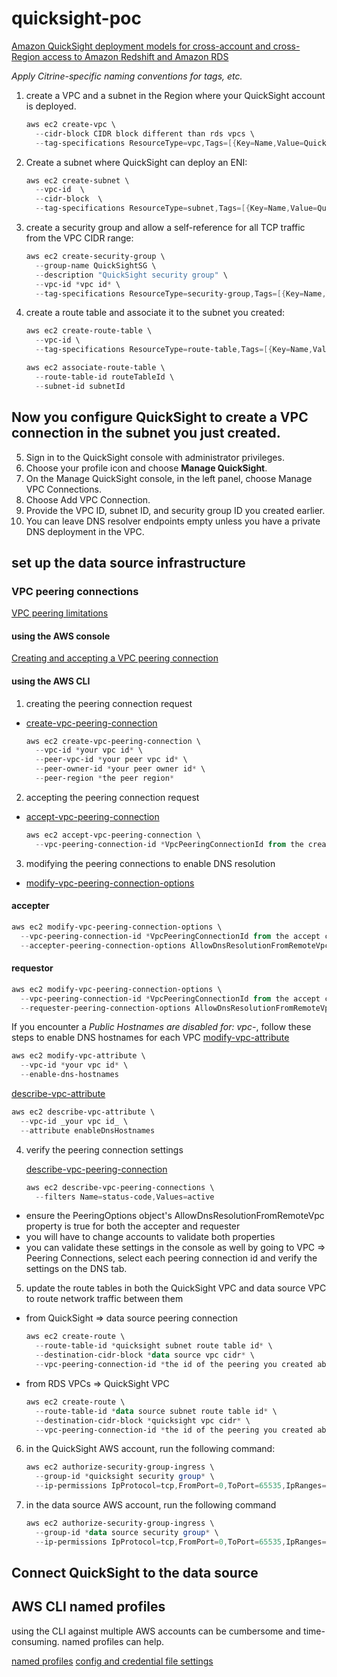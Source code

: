 # quicksight-poc

[Amazon QuickSight deployment models for cross-account and cross-Region access to Amazon Redshift and Amazon RDS](https://aws.amazon.com/blogs/big-data/amazon-quicksight-deployment-models-for-cross-account-and-cross-region-access-to-amazon-redshift-and-amazon-rds/)

_Apply Citrine-specific naming conventions for tags, etc._

1. create a VPC and a subnet in the Region where your QuickSight account is deployed.

   ```powershell
   aws ec2 create-vpc \
     --cidr-block CIDR block different than rds vpcs \
     --tag-specifications ResourceType=vpc,Tags=[{Key=Name,Value=QuickSightVPC}]
   ```

2. Create a subnet where QuickSight can deploy an ENI:

   ```powershell
   aws ec2 create-subnet \
     --vpc-id  \
     --cidr-block  \
     --tag-specifications ResourceType=subnet,Tags=[{Key=Name,Value=QuickSightSubnet}]
   ```

3. create a security group and allow a self-reference for all TCP traffic from the VPC CIDR range:

   ```powershell 
   aws ec2 create-security-group \
     --group-name QuickSightSG \
     --description "QuickSight security group" \
     --vpc-id *vpc id* \
     --tag-specifications ResourceType=security-group,Tags=[{Key=Name,Value=QuickSightSG}]
   ```

4. create a route table and associate it to the subnet you created:

   ```powershell 
   aws ec2 create-route-table \
     --vpc-id \ 
     --tag-specifications ResourceType=route-table,Tags=[{Key=Name,Value=QuickSightRouteTable}]
   ```

   ```powershell 
   aws ec2 associate-route-table \
     --route-table-id routeTableId \
     --subnet-id subnetId
   ```

## Now you configure QuickSight to create a VPC connection in the subnet you just created.

5. Sign in to the QuickSight console with administrator privileges.
6. Choose your profile icon and choose **Manage QuickSight**.
7. On the Manage QuickSight console, in the left panel, choose Manage VPC Connections.
8. Choose Add VPC Connection.
9. Provide the VPC ID, subnet ID, and security group ID you created earlier.
10. You can leave DNS resolver endpoints empty unless you have a private DNS deployment in the VPC.

## set up the data source infrastructure

### VPC peering connections

[VPC peering limitations](https://docs.aws.amazon.com/vpc/latest/peering/vpc-peering-basics.html#vpc-peering-limitations)

#### using the AWS console

[Creating and accepting a VPC peering connection](https://docs.aws.amazon.com/vpc/latest/peering/create-vpc-peering-connection.html)

#### using the AWS CLI

1. creating the peering connection request

- [create-vpc-peering-connection](https://docs.aws.amazon.com/cli/latest/reference/ec2/create-vpc-peering-connection.html)

   ```powershell 
   aws ec2 create-vpc-peering-connection \
     --vpc-id *your vpc id* \
     --peer-vpc-id *your peer vpc id* \
     --peer-owner-id *your peer owner id* \
     --peer-region *the peer region*
   ```

2. accepting the peering connection request

- [accept-vpc-peering-connection](https://docs.aws.amazon.com/cli/latest/reference/ec2/accept-vpc-peering-connection.html)
   
   ```powershell 
   aws ec2 accept-vpc-peering-connection \
     --vpc-peering-connection-id *VpcPeeringConnectionId from the create command response*
   ```

3. modifying the peering connections to enable DNS resolution

- [modify-vpc-peering-connection-options](https://docs.aws.amazon.com/cli/latest/reference/ec2/modify-vpc-peering-connection-options.html)

#### accepter

   ```powershell 
   aws ec2 modify-vpc-peering-connection-options \
     --vpc-peering-connection-id *VpcPeeringConnectionId from the accept command response* \
     --accepter-peering-connection-options AllowDnsResolutionFromRemoteVpc=true
   ```

#### requestor

   ```powershell
   aws ec2 modify-vpc-peering-connection-options \
     --vpc-peering-connection-id *VpcPeeringConnectionId from the accept command response* \
     --requester-peering-connection-options AllowDnsResolutionFromRemoteVpc=true
   ```

   If you encounter a _Public Hostnames are disabled for: vpc-_, follow these steps to enable DNS hostnames for each VPC
   [modify-vpc-attribute](https://awscli.amazonaws.com/v2/documentation/api/latest/reference/ec2/modify-vpc-attribute.html)

   ```powershell
   aws ec2 modify-vpc-attribute \
     --vpc-id *your vpc id* \
     --enable-dns-hostnames
   ```

   [describe-vpc-attribute](https://awscli.amazonaws.com/v2/documentation/api/latest/reference/ec2/describe-vpc-attribute.html)

   ```powershell
   aws ec2 describe-vpc-attribute \
     --vpc-id _your vpc id_ \
     --attribute enableDnsHostnames
   ```

4. verify the peering connection settings

   [describe-vpc-peering-connection](https://awscli.amazonaws.com/v2/documentation/api/latest/reference/ec2/describe-vpc-peering-connections.html?highlight=peering)

   ```powershell 
   aws ec2 describe-vpc-peering-connections \
     --filters Name=status-code,Values=active
   ```
- ensure the PeeringOptions object's AllowDnsResolutionFromRemoteVpc property is true for both the accepter and requester
- you will have to change accounts to validate both properties
- you can validate these settings in the console as well by going to VPC => Peering Connections, select each peering connection id and verify the settings on the DNS tab.

5. update the route tables in both the QuickSight VPC and data source VPC to route network traffic between them

- from QuickSight => data source peering connection

   ```powershell 
   aws ec2 create-route \
     --route-table-id *quicksight subnet route table id* \
     --destination-cidr-block *data source vpc cidr* \
     --vpc-peering-connection-id *the id of the peering you created above*
   ```

- from RDS VPCs => QuickSight VPC

   ```powershell 
   aws ec2 create-route \
     --route-table-id *data source subnet route table id* \
     --destination-cidr-block *quicksight vpc cidr* \
     --vpc-peering-connection-id *the id of the peering you created above*
   ```

6. in the QuickSight AWS account, run the following command:

   ```powershell 
   aws ec2 authorize-security-group-ingress \
     --group-id *quicksight security group* \
     --ip-permissions IpProtocol=tcp,FromPort=0,ToPort=65535,IpRanges=[{CidrIp=*data source subnet CIDR*}]
   ```

7. in the data source AWS account, run the following command

   ```powershell 
   aws ec2 authorize-security-group-ingress \
     --group-id *data source security group* \
     --ip-permissions IpProtocol=tcp,FromPort=0,ToPort=65535,IpRanges=[{CidrIp=*quicksight subnet CIDR*}]
   ```

## Connect QuickSight to the data source

## AWS CLI named profiles

using the CLI against multiple AWS accounts can be cumbersome and time-consuming. named profiles can help.

[named profiles](https://docs.aws.amazon.com/cli/latest/userguide/cli-configure-profiles.html)
[config and credential file settings](https://docs.aws.amazon.com/cli/latest/userguide/cli-configure-files.html#cli-configure-files-settings)
